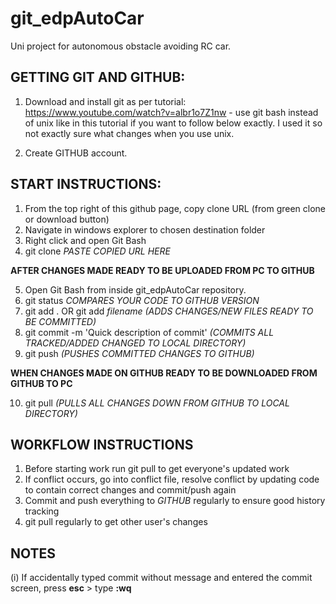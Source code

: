 # git_edpAutoCar
Uni project for autonomous obstacle avoiding RC car.

## GETTING GIT AND GITHUB:
1. Download and install git as per tutorial:
https://www.youtube.com/watch?v=albr1o7Z1nw - use git bash instead of unix like in this tutorial if you want to follow below exactly. I used it so not exactly sure what changes when you use unix.

2. Create GITHUB account.

## START INSTRUCTIONS:
1. From the top right of this github page, copy clone URL (from green clone or download button)
2. Navigate in windows explorer to chosen destination folder
3. Right click and open Git Bash
4. git clone *PASTE COPIED URL HERE*

**AFTER CHANGES MADE READY TO BE UPLOADED FROM PC TO GITHUB**

5. Open Git Bash from inside git_edpAutoCar repository.
6. git status *COMPARES YOUR CODE TO GITHUB VERSION*
7. git add . OR git add *filename* *(ADDS CHANGES/NEW FILES READY TO BE COMMITTED)*
8. git commit -m 'Quick description of commit' *(COMMITS ALL TRACKED/ADDED CHANGED TO LOCAL DIRECTORY)*
9. git push *(PUSHES COMMITTED CHANGES TO GITHUB)*

**WHEN CHANGES MADE ON GITHUB READY TO BE DOWNLOADED FROM GITHUB TO PC**

10. git pull *(PULLS ALL CHANGES DOWN FROM GITHUB TO LOCAL DIRECTORY)*

## WORKFLOW INSTRUCTIONS
1. Before starting work run git pull to get everyone's updated work
2. If conflict occurs, go into conflict file, resolve conflict by updating code to contain correct changes and commit/push again
3. Commit and push everything to *GITHUB* regularly to ensure good history tracking
4. git pull regularly to get other user's changes

## NOTES
(i) If accidentally typed commit without message and entered the commit screen, press **esc** > type **:wq**
